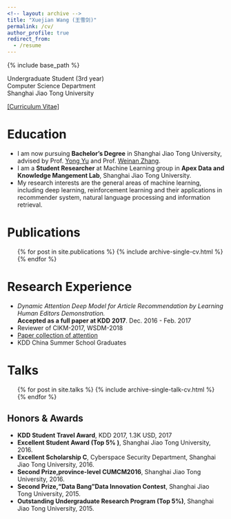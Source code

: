 ```yaml
---
<!-- layout: archive -->
title: "Xuejian Wang (王雪剑)"
permalink: /cv/
author_profile: true
redirect_from:
  - /resume
---
```


{% include base_path %}

Undergraduate Student (3rd year)<br>
Computer Science Department<br>
Shanghai Jiao Tong University<br>

[[Curriculum Vitae]](http://xjwangsjtu.github.io/files/Wang.pdf)


Education
======
* I am now pursuing **Bachelor’s Degree** in Shanghai Jiao Tong University, advised by Prof. [Yong Yu](http://apex.sjtu.edu.cn/members/yyu) and Prof. [Weinan Zhang](http://wnzhang.net/).
* I am a  **Student Researcher** at Machine Learning group in **Apex Data and Knowledge Mangement Lab**, Shanghai Jiao Tong University.
* My research interests are the general areas of machine learning, including deep learning, reinforcement learning and their applications in recommender system, natural language processing and information retrieval.


Publications
======
  <ul>{% for post in site.publications %}
    {% include archive-single-cv.html %}
  {% endfor %}</ul>


Research Experience
======
* <i> Dynamic Attention Deep Model for Article Recommendation by Learning Human Editors Demonstration. </i> <br> **Accepted as a full paper at KDD 2017**. Dec. 2016 - Feb. 2017
* Reviewer of CIKM-2017, WSDM-2018
* [Paper collection of attention](https://github.com/LantaoYu/MARL-Papers)
* KDD China Summer School Graduates
  
Talks
======
  <ul>{% for post in site.talks %}
    {% include archive-single-talk-cv.html %}
  {% endfor %}</ul>

## Honors & Awards
* **KDD Student Travel Award**, KDD 2017, 1.3K USD, 2017
* **Excellent Student Award (Top 5% )**, Shanghai Jiao Tong University, 2016.
* **Excellent Scholarship C**, Cyberspace Security Department, Shanghai Jiao Tong University, 2016.
* **Second Prize,province-level CUMCM2016**, Shanghai Jiao Tong University, 2016.
* **Second Prize,“Data Bang”Data Innovation Contest**, Shanghai Jiao Tong University, 2015.
* **Outstanding Undergraduate Research Program (Top 5%)**, Shanghai Jiao Tong University, 2015.
